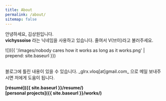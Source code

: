```yaml
---
title: About
permalink: /about/
sitemap: false
---
```

안녕하세요, 김상원입니다.  
**vichyssoise** 라는 닉네임을 사용하고 있습니다. 줄여서 V(브이)라고 불러주세요.

![]({{ '/images/nobody cares how it works as long as it works.png' | prepend: site.baseurl }})

<br />
블로그에 틀린 내용이 있을 수 있습니다.  
_glrx.vloq[at]gmail.com_ 으로 메일 보내주시면 저에게 도움이 됩니다.

**[résumé]({{ site.baseurl }}/resume/)**  
**[personal projects]({{ site.baseurl }}/works/)**
